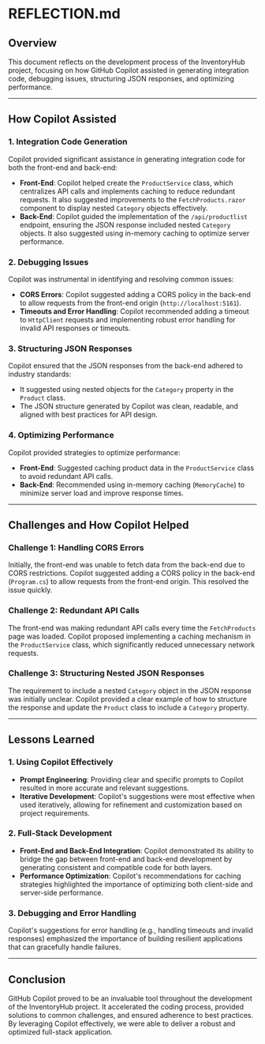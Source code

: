 # REFLECTION.md

## Overview
This document reflects on the development process of the InventoryHub project, focusing on how GitHub Copilot assisted in generating integration code, debugging issues, structuring JSON responses, and optimizing performance.

---

## How Copilot Assisted

### 1. **Integration Code Generation**
Copilot provided significant assistance in generating integration code for both the front-end and back-end:
- **Front-End**: Copilot helped create the `ProductService` class, which centralizes API calls and implements caching to reduce redundant requests. It also suggested improvements to the `FetchProducts.razor` component to display nested `Category` objects effectively.
- **Back-End**: Copilot guided the implementation of the `/api/productlist` endpoint, ensuring the JSON response included nested `Category` objects. It also suggested using in-memory caching to optimize server performance.

### 2. **Debugging Issues**
Copilot was instrumental in identifying and resolving common issues:
- **CORS Errors**: Copilot suggested adding a CORS policy in the back-end to allow requests from the front-end origin (`http://localhost:5161`).
- **Timeouts and Error Handling**: Copilot recommended adding a timeout to `HttpClient` requests and implementing robust error handling for invalid API responses or timeouts.

### 3. **Structuring JSON Responses**
Copilot ensured that the JSON responses from the back-end adhered to industry standards:
- It suggested using nested objects for the `Category` property in the `Product` class.
- The JSON structure generated by Copilot was clean, readable, and aligned with best practices for API design.

### 4. **Optimizing Performance**
Copilot provided strategies to optimize performance:
- **Front-End**: Suggested caching product data in the `ProductService` class to avoid redundant API calls.
- **Back-End**: Recommended using in-memory caching (`MemoryCache`) to minimize server load and improve response times.

---

## Challenges and How Copilot Helped

### Challenge 1: Handling CORS Errors
Initially, the front-end was unable to fetch data from the back-end due to CORS restrictions. Copilot suggested adding a CORS policy in the back-end (`Program.cs`) to allow requests from the front-end origin. This resolved the issue quickly.

### Challenge 2: Redundant API Calls
The front-end was making redundant API calls every time the `FetchProducts` page was loaded. Copilot proposed implementing a caching mechanism in the `ProductService` class, which significantly reduced unnecessary network requests.

### Challenge 3: Structuring Nested JSON Responses
The requirement to include a nested `Category` object in the JSON response was initially unclear. Copilot provided a clear example of how to structure the response and update the `Product` class to include a `Category` property.

---

## Lessons Learned

### 1. **Using Copilot Effectively**
- **Prompt Engineering**: Providing clear and specific prompts to Copilot resulted in more accurate and relevant suggestions.
- **Iterative Development**: Copilot's suggestions were most effective when used iteratively, allowing for refinement and customization based on project requirements.

### 2. **Full-Stack Development**
- **Front-End and Back-End Integration**: Copilot demonstrated its ability to bridge the gap between front-end and back-end development by generating consistent and compatible code for both layers.
- **Performance Optimization**: Copilot's recommendations for caching strategies highlighted the importance of optimizing both client-side and server-side performance.

### 3. **Debugging and Error Handling**
Copilot's suggestions for error handling (e.g., handling timeouts and invalid responses) emphasized the importance of building resilient applications that can gracefully handle failures.

---

## Conclusion
GitHub Copilot proved to be an invaluable tool throughout the development of the InventoryHub project. It accelerated the coding process, provided solutions to common challenges, and ensured adherence to best practices. By leveraging Copilot effectively, we were able to deliver a robust and optimized full-stack application.
